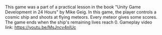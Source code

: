This game was a part of a practical lesson in the book "Unity Game Development in 24 Hours" by Mike Geig. 
In this game, the player controls a cosmic ship and shoots at flying meteors. Every meteor gives some scores. The game ends when the ship's remaining lives reach 0. 
Gameplay video link: https://youtu.be/MsJncv4nIUc

